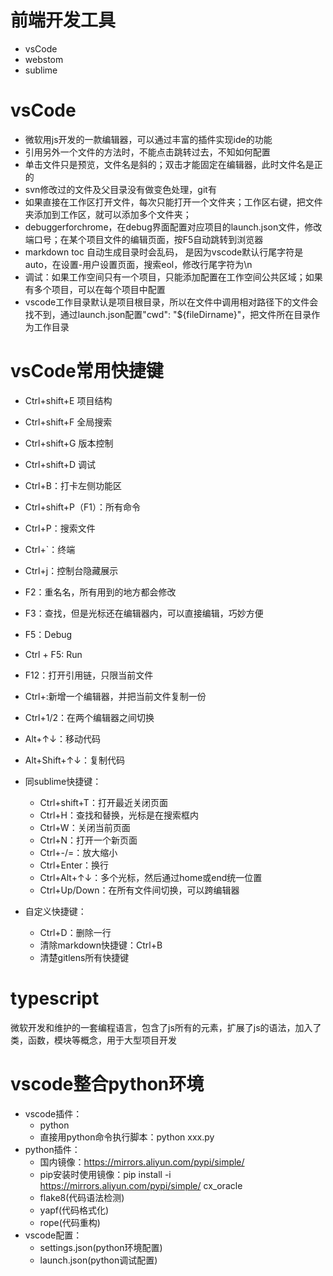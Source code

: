 <!--
 * @Descripttion: 
 * @version: 1.0
 * @Author: xieyupeng
 * @Date: 2020-08-07 16:53:38
 * @LastEditors: xieyupeng
 * @LastEditTime: 2021-01-25 19:48:16
-->
# 前端开发工具
- vsCode
- webstom
- sublime

# vsCode
- 微软用js开发的一款编辑器，可以通过丰富的插件实现ide的功能
- 引用另外一个文件的方法时，不能点击跳转过去，不知如何配置
- 单击文件只是预览，文件名是斜的；双击才能固定在编辑器，此时文件名是正的
- svn修改过的文件及父目录没有做变色处理，git有
- 如果直接在工作区打开文件，每次只能打开一个文件夹；工作区右键，把文件夹添加到工作区，就可以添加多个文件夹；
- debuggerforchrome，在debug界面配置对应项目的launch.json文件，修改端口号；在某个项目文件的编辑页面，按F5自动跳转到浏览器
- markdown toc 自动生成目录时会乱码， 是因为vscode默认行尾字符是auto，在设置-用户设置页面，搜索eol，修改行尾字符为\n
- 调试：如果工作空间只有一个项目，只能添加配置在工作空间公共区域；如果有多个项目，可以在每个项目中配置
- vscode工作目录默认是项目根目录，所以在文件中调用相对路径下的文件会找不到，通过launch.json配置"cwd": "${fileDirname}"，把文件所在目录作为工作目录

# vsCode常用快捷键
- Ctrl+shift+E 项目结构
- Ctrl+shift+F 全局搜索
- Ctrl+shift+G 版本控制
- Ctrl+shift+D 调试
- Ctrl+B：打卡左侧功能区
- Ctrl+shift+P（F1）：所有命令
- Ctrl+P：搜索文件
- Ctrl+`：终端
- Ctrl+j：控制台隐藏展示
- F2：重名名，所有用到的地方都会修改
- F3：查找，但是光标还在编辑器内，可以直接编辑，巧妙方便
- F5：Debug
- Ctrl + F5: Run
- F12：打开引用链，只限当前文件
- Ctrl+\:新增一个编辑器，并把当前文件复制一份
- Ctrl+1/2：在两个编辑器之间切换
- Alt+↑↓：移动代码
- Alt+Shift+↑↓：复制代码
- 同sublime快捷键：
    - Ctrl+shift+T：打开最近关闭页面
    - Ctrl+H：查找和替换，光标是在搜索框内
    - Ctrl+W：关闭当前页面
    - Ctrl+N：打开一个新页面
    - Ctrl+-/=：放大缩小
    - Ctrl+Enter：换行
    - Ctrl+Alt+↑↓：多个光标，然后通过home或end统一位置
    - Ctrl+Up/Down：在所有文件间切换，可以跨编辑器

- 自定义快捷键：
    - Ctrl+D：删除一行
    - 清除markdown快捷键：Ctrl+B
    - 清楚gitlens所有快捷键

# typescript
微软开发和维护的一套编程语言，包含了js所有的元素，扩展了js的语法，加入了类，函数，模块等概念，用于大型项目开发

# vscode整合python环境
- vscode插件：
  - python
  - 直接用python命令执行脚本：python xxx.py
- python插件：
  - 国内镜像：https://mirrors.aliyun.com/pypi/simple/
  - pip安装时使用镜像：pip install -i https://mirrors.aliyun.com/pypi/simple/ cx_oracle
  - flake8(代码语法检测)
  - yapf(代码格式化)
  - rope(代码重构)
- vscode配置：
  - settings.json(python环境配置)
  - launch.json(python调试配置) 